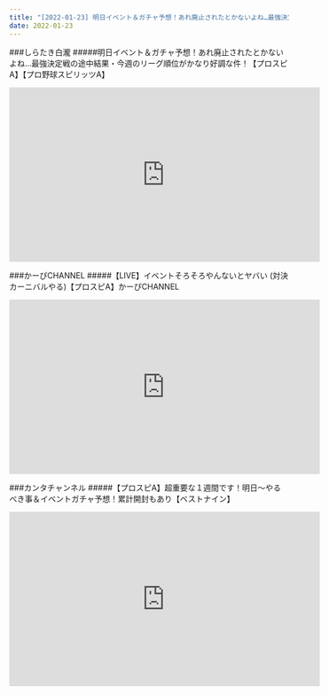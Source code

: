 ```yaml
---
title: "[2022-01-23] 明日イベント＆ガチャ予想！あれ廃止されたとかないよね…最強決定戦の途中結果・今週のリーグ順位がかなり好調な件！【プロスピA】【プロ野球スピリッツA】 他"
date: 2022-01-23
---
```

###しらたき白瀧
#####明日イベント＆ガチャ予想！あれ廃止されたとかないよね…最強決定戦の途中結果・今週のリーグ順位がかなり好調な件！【プロスピA】【プロ野球スピリッツA】
<iframe width="560" height="315" src="https://www.youtube.com/embed/F3yrker9mXg" frameborder="0" allow="accelerometer; autoplay; clipboard-write; encrypted-media; gyroscope; picture-in-picture" allowfullscreen></iframe>

###かーぴCHANNEL
#####【LIVE】イベントそろそろやんないとヤバい (対決カーニバルやる)【プロスピA】かーぴCHANNEL
<iframe width="560" height="315" src="https://www.youtube.com/embed/h7QSAgCUlOg" frameborder="0" allow="accelerometer; autoplay; clipboard-write; encrypted-media; gyroscope; picture-in-picture" allowfullscreen></iframe>

###カンタチャンネル
#####【プロスピA】超重要な１週間です！明日～やるべき事＆イベントガチャ予想！累計開封もあり【ベストナイン】
<iframe width="560" height="315" src="https://www.youtube.com/embed/KWHMBOkNOSQ" frameborder="0" allow="accelerometer; autoplay; clipboard-write; encrypted-media; gyroscope; picture-in-picture" allowfullscreen></iframe>

